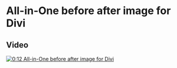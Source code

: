 # All-in-One before after image for Divi

## Video

[![ 0:12 All-in-One before after image for Divi](https://res.cloudinary.com/marcomontalbano/image/upload/v1697811415/video_to_markdown/images/youtube--E1MaEtdyFd0-c05b58ac6eb4c4700831b2b3070cd403.jpg)](https://youtu.be/E1MaEtdyFd0 " 0:12 All-in-One before after image for Divi")
